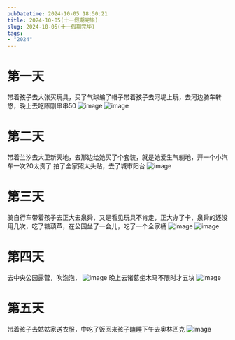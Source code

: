 ```yaml
---
pubDatetime: 2024-10-05 18:50:21
title: 2024-10-05(十一假期完毕)
slug: 2024-10-05(十一假期完毕)
tags:
- "2024"
---
```


# 第一天
带着孩子去大张买玩具，买了气球编了帽子带着孩子去河堤上玩，去河边骑车转悠，晚上去吃陈刚串串50
![image](../../../../public/img/2024/2024-10-05-512966eb-05a3-42f7-b997-0f878212d99c.webp)
![image](../../../../public/img/2024/2024-10-05-a27ae105-ef8a-469c-9d6f-08071f2e3814.webp)

# 第二天
带着兰汐去大卫新天地，去那边给她买了个套装，就是她爱生气躺地，开一个小汽车一次20太贵了
拍了全家照大头贴，去了城市阳台
![image](../../../../public/img/2024/2024-10-05-fec2d077-785b-48f4-9354-7fd96f5279bc.webp)

# 第三天
骑自行车带着孩子去正大去泉舜，又是看见玩具不肯走，正大办了卡，泉舜的还没用几次，吃了糖葫芦，在公园坐了一会儿，吃了一个全家桶
![image](../../../../public/img/2024/2024-10-05-f083c5d6-bdbb-438d-adab-7343225e8d91.webp)
![image](../../../../public/img/2024/2024-10-05-abc0aaaf-d704-49e6-8224-4c50b10db532.webp)

# 第四天
去中央公园露营，吹泡泡，
![image](../../../../public/img/2024/2024-10-05-d822683f-b00a-457f-8b53-eb11fadd2cff.webp)
晚上去诸葛坐木马不限时才五块
![image](../../../../public/img/2024/2024-10-05-5bf76812-0250-431a-afcb-7d7ea6c16c83.webp)

# 第五天 
带着孩子去姑姑家送衣服，中吃了饭回来孩子瞌睡下午去奥林匹克
![image](../../../../public/img/2024/2024-10-05-db7e869d-2eda-425d-942e-e19998a5918b.webp)